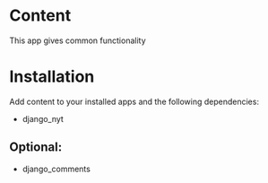 # Content #

This app gives common functionality

# Installation

Add content to your installed apps and the following dependencies:

- django_nyt
## Optional:
- django_comments